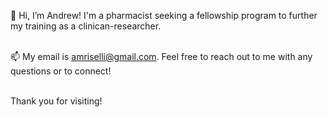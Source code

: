 👋 Hi, I’m Andrew! I'm a pharmacist seeking a fellowship program to further my training as a clinican-researcher.


<br/> 📫 My email is amriselli@gmail.com. Feel free to reach out to me with any questions or to connect! 

<br/>   Thank you for visiting!

<!---
amriselli/amriselli is a ✨ special ✨ repository because its `README.md` (this file) appears on your GitHub profile.
You can click the Preview link to take a look at your changes.
--->
